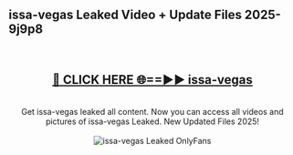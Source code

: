 <h2>issa-vegas Leaked Video + Update Files 2025- 9j9p8</h2>
<br>
<div align="center">
<h2><a href="https://libra.edu.pl?issa-vegas" rel="nofollow">🔴 CLICK HERE 🌐==►► issa-vegas</a></h2>
<br>
Get issa-vegas leaked all content. Now you can access all videos and pictures of issa-vegas Leaked. New Updated Files 2025!
<br>
<br>
<a href="https://libra.edu.pl?issa-vegas" rel="nofollow" data-target="animated-image.originalLink"><img src="https://i.ibb.co.com/WyWwxjT/player-gif2.gif" alt="issa-vegas Leaked OnlyFans" style="max-width: 100%; display: inline-block;" data-target="animated-image.originalImage"></a>
</div>
<br>